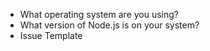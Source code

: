 * What operating system are you using? 
* What version of Node.js is on your system?
* Issue Template
